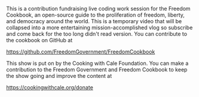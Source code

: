 This is a contribution fundraising live coding work session for the Freedom Cookbook, an open-source guide to the proliferation of freedom, liberty, and democracy around the world. This is a temporary video that will be collapsed into a more entertaining mission-accomplished vlog so subscribe and come back for the too long didn't read version. You can contribute to the cookbook on GitHub at

https://github.com/FreedomGovernment/FreedomCookbook

This show is put on by the Cooking with Cale Foundation. You can make a contribution to the Freedom Government and Freedom Cookbook to keep the show going and improve the content at

https://cookingwithcale.org/donate